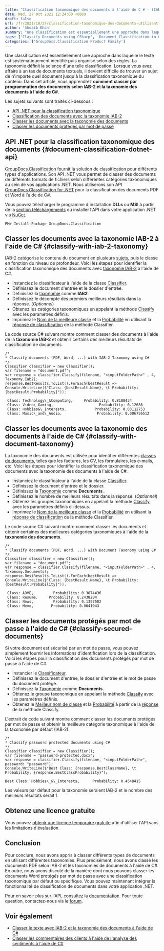 ```yaml
---
title: "Classification taxonomique des documents à l'aide de C # - (IAB-2 et taxonomie des documents)"
date: Wed, 27 Oct 2021 12:24:00 +0000
draft: false
url: /fr/2021/10/27/classification-taxonomique-des-documents-utilisant-csharp/
author: 'Shoaib Khan'
summary: "Une classification est essentiellement une approche dans laquelle le texte est systématiquement identifié puis organisé selon des règles. La taxonomie définit la science d'une telle classification. Lorsque vous avez affaire à un tas de documents textuels, il devient difficile de trouver un sujet de n'importe quel document jusqu'à la classification taxonomique du contenu. Dans cet article, vous apprendrez **comment classer par programmation des documents selon IAB-2 et la taxonomie des documents à l'aide de C#**."
tags: ['Classify Documents using CSharp', 'Document Classification in CSharp', 'Document Taxonomy using CSharp', 'Taxonomic Classification using CSharp']
categories: ['GroupDocs.Classification Product Family']
---
```


Une classification est essentiellement une approche dans laquelle le texte est systématiquement identifié puis organisé selon des règles. La taxonomie définit la science d'une telle classification. Lorsque vous avez affaire à un tas de documents textuels, il devient difficile de trouver un sujet de n'importe quel document jusqu'à la classification taxonomique du contenu. Dans cet article, vous apprendrez **comment classer par programmation des documents selon IAB-2 et la taxonomie des documents à l'aide de C#**.

Les sujets suivants sont traités ci-dessous :

* [API .NET pour la classification taxonomique][1]
* [Classification des documents avec la taxonomie IAB-2][2]
* [Classer les documents avec la taxonomie des documents][3]
* [Classer les documents protégés par mot de passe][4]

## API .NET pour la classification taxonomique des documents {#document-classification-dotnet-api}

[GroupDocs.Classification][5] fournit la solution de classification pour différents types d'applications. Son API .NET vous permet de classer des documents de différents formats de fichiers selon différentes catégories taxonomiques au sein de vos applications .NET. Nous utiliserons son API [GroupDocs.Classification for .NET][6] pour la classification des documents PDF et Word à l'aide de C#.

Vous pouvez télécharger le programme d'installation **DLLs** ou **MSI** à partir de la [section téléchargements][7] ou installer l'API dans votre application .NET via [NuGet][8].

```
PM> Install-Package GroupDocs.Classification
```

## Classer les documents avec la taxonomie IAB-2 à l'aide de C# {#classify-with-iab-2-taxonomy}

IAB-2 catégorise le contenu du document en plusieurs [sujets][9], puis le classe en fonction du niveau de profondeur. Voici les étapes pour identifier la classification taxonomique des documents avec [taxonomie IAB-2][10] à l'aide de C#.

* Instanciez le classificateur à l'aide de la classe [Classifier][11].
* Définissez le document d'entrée et le dossier d'entrée.
* Définissez la [taxonomie][12] comme **IAB2**.
* Définissez le décompte des premiers meilleurs résultats dans la réponse. (_Optionnel_)
* Obtenez les catégories taxonomiques en appelant la méthode [Classify][13] avec les paramètres définis.
* Imprimez le [Nom de la meilleure classe][14] et la [Probabilité][15] en utilisant la [réponse de classification][16] de la méthode Classifier.

Le code source C# suivant montre comment classer des documents à l'aide de la **taxonomie IAB-2** et obtenir certains des meilleurs résultats de classification de documents.

```
/*
* Classify documents (PDF, Word, ...) with IAB-2 Taxonomy using C#
*/
Classifier classifier = new Classifier();
var filename = "document.pdf";
var response = classifier.Classify(filename, "<inputFolderPath>" , 4, Taxonomy.Iab2);
response.BestResults.ToList().ForEach(bestResult => Console.WriteLine($"Class: {bestResult.Name}, \t Probability: {bestResult.Probability}"));
```

```
 Class: Technology\_&Computing,     Probability: 0.8188434 
 Class: Video\_Gaming,                     Probability: 0.12686 
 Class: Hobbies&\_Interests,             Probability: 0.03112753 
 Class: Music\_and\_Audio,                Probability: 0.006756512
```

## Classer les documents avec la taxonomie des documents à l'aide de C# {#classify-with-document-taxonomy}

La taxonomie des documents est utilisée pour identifier différentes [classes de documents][17], telles que les factures, les CV, les formulaires, les e-mails, etc. Voici les étapes pour identifier la classification taxonomique des documents avec la taxonomie des documents à l'aide de C#.

* Instanciez le classificateur à l'aide de la classe [Classifier][18].
* Définissez le document d'entrée et le dossier.
* Définissez la [Taxonomie][19] comme **Documents**.
* Définissez le nombre de meilleurs résultats dans la réponse. (_Optionnel_)
* Obtenez les groupes taxonomiques en appelant la méthode [Classify][20] avec les paramètres définis ci-dessus.
* Imprimez le [Nom de la meilleure classe][21] et la [Probabilité][22] en utilisant la [réponse de classification][23] de la méthode Classifier.

Le code source C# suivant montre comment classer les documents et obtenir certaines des meilleures catégories taxonomiques à l'aide de la **taxonomie des documents**.

```
/*
* Classify documents (PDF, Word, ...) with Document Taxonomy using C#
*/
Classifier classifier = new Classifier();
var filename = "document.pdf";
var response = classifier.Classify(filename, "<inputFolderPath>" , 4, Taxonomy.Documents);
response.BestResults.ToList().ForEach(bestResult => Console.WriteLine($"Class: {bestResult.Name}, \t Probability: {bestResult.Probability}"));
```

```
 Class: ADVE,         Probability: 0.3874436
 Class: Resume,     Probability: 0.2438204
 Class: News,         Probability: 0.1357582
 Class: Memo,        Probability: 0.0641943
```

## Classer les documents protégés par mot de passe à l'aide de C# {#classify-secured-documents}

Si votre document est sécurisé par un mot de passe, vous pouvez simplement fournir les informations d'identification lors de la classification. Voici les étapes pour la classification des documents protégés par mot de passe à l'aide de C#

* Instancier le [Classificateur][24].
* Définissez le document d'entrée, le dossier d'entrée et le mot de passe du document protégé.
* Définissez la [Taxonomie][25] comme **Documents**.
* Obtenez le groupe taxonomique en appelant la méthode [Classify][26] avec les paramètres définis.
* Obtenez le [Meilleur nom de classe][27] et la [Probabilité][28] à partir de la [réponse][29] de la méthode Classify.

L'extrait de code suivant montre comment classer les documents protégés par mot de passe et obtenir la meilleure catégorie taxonomique à l'aide de la taxonomie par défaut (IAB-2).

```
/*
* Classify password protected documents using C#
*/
Classifier classifier = new Classifier();
var filename = "password-protected.docx";
var response = classifier.Classify(filename, "<inputFolderPath>", password: "password");
Console.WriteLine($"Best Class: {response.BestClassName}, \t Probability: {response.BestClassProbability}");
```

```
Best Class: Hobbies\_&\_Interests,      Probability: 0.4548415
```

Les valeurs par défaut pour la taxonomie seraient IAB-2 et le nombre des meilleurs résultats serait 1.

## Obtenez une licence gratuite

Vous pouvez [obtenir une licence temporaire gratuite][30] afin d'utiliser l'API sans les limitations d'évaluation.

## Conclusion

Pour conclure, nous avons appris à classer différents types de documents en utilisant différentes taxonomies. Plus précisément, nous avons classé les documents PDF selon IAB-2 et les taxonomies de documents à l'aide de C#. En outre, nous avons discuté de la manière dont nous pouvons classer les documents Word protégés par mot de passe avec une classification taxonomique par défaut ou spécifique. Vous pouvez maintenant intégrer la fonctionnalité de classification de documents dans votre application .NET.

Pour en savoir plus sur l'API, consultez la [documentation][31]. Pour toute question, contactez-nous via le [forum][32].

## Voir également

* [Classer le texte avec IAB-2 et la taxonomie des documents à l'aide de C#][33]
* [Classer les commentaires des clients à l'aide de l'analyse des sentiments à l'aide de C#][34]







[1]: #document-classification-dotnet-api
[2]: #classify-with-iab-2-taxonomy
[3]: #classify-with-document-taxonomy
[4]: #classify-secured-documents
[5]: https://products.groupdocs.com/classification/
[6]: https://products.groupdocs.com/classification/net/
[7]: https://downloads.groupdocs.com/classification/net
[8]: https://www.nuget.org/packages/groupdocs.classification
[9]: https://docs.groupdocs.com/classification/net/taxonomies/
[10]: https://www.iab.com/guidelines/content-taxonomy/
[11]: https://apireference.groupdocs.com/classification/net/groupdocs.classification/classifier
[12]: https://apireference.groupdocs.com/classification/net/groupdocs.classification/taxonomy
[13]: https://apireference.groupdocs.com/classification/net/groupdocs.classification/classifier/methods/classify/index
[14]: https://apireference.groupdocs.com/classification/net/groupdocs.classification.dto/classificationresponse/properties/bestclassname
[15]: https://apireference.groupdocs.com/classification/net/groupdocs.classification.dto/classificationresponse/properties/bestclassprobability
[16]: https://apireference.groupdocs.com/classification/net/groupdocs.classification.dto/classificationresponse/properties/index
[17]: https://docs.groupdocs.com/classification/net/taxonomies/
[18]: https://apireference.groupdocs.com/classification/net/groupdocs.classification/classifier
[19]: https://apireference.groupdocs.com/classification/net/groupdocs.classification/taxonomy
[20]: https://apireference.groupdocs.com/classification/net/groupdocs.classification/classifier/methods/classify/index
[21]: https://apireference.groupdocs.com/classification/net/groupdocs.classification.dto/classificationresponse/properties/bestclassname
[22]: https://apireference.groupdocs.com/classification/net/groupdocs.classification.dto/classificationresponse/properties/bestclassprobability
[23]: https://apireference.groupdocs.com/classification/net/groupdocs.classification.dto/classificationresponse/properties/index
[24]: https://apireference.groupdocs.com/classification/net/groupdocs.classification/classifier
[25]: https://apireference.groupdocs.com/classification/net/groupdocs.classification/taxonomy
[26]: https://apireference.groupdocs.com/classification/net/groupdocs.classification/classifier/methods/classify/index
[27]: https://apireference.groupdocs.com/classification/net/groupdocs.classification.dto/classificationresponse/properties/bestclassname
[28]: https://apireference.groupdocs.com/classification/net/groupdocs.classification.dto/classificationresponse/properties/bestclassprobability
[29]: https://apireference.groupdocs.com/classification/net/groupdocs.classification.dto/classificationresponse/properties/index
[30]: https://purchase.groupdocs.com/temporary-license
[31]: https://docs.groupdocs.com/classification
[32]: https://forum.groupdocs.com/
[33]: https://blog.groupdocs.com/2021/10/31/taxonomic-classification-of-text-using-csharp/
[34]: https://blog.groupdocs.com/2020/06/17/classify-customers-feedback-using-sentiment-analysis-in-csharp/



